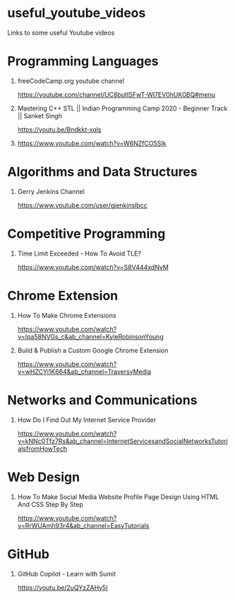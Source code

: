 # useful_youtube_videos
Links to some useful Youtube videos

# Programming Languages 
1. freeCodeCamp.org youtube channel

   https://youtube.com/channel/UC8butISFwT-Wl7EV0hUK0BQ#menu

2. Mastering C++ STL || Indian Programming Camp 2020 - Beginner Track || Sanket Singh

   https://youtu.be/Bndkkt-xqls
   
3. https://www.youtube.com/watch?v=W6NZfCO5SIk   
   
# Algorithms and Data Structures
1. Gerry Jenkins Channel

   https://www.youtube.com/user/gjenkinslbcc
   
# Competitive Programming
1. Time Limit Exceeded - How To Avoid TLE? 

   https://www.youtube.com/watch?v=S8V444xdNvM
    
# Chrome Extension
1. How To Make Chrome Extensions

   https://www.youtube.com/watch?v=Ipa58NVGs_c&ab_channel=KyleRobinsonYoung
  
2. Build & Publish a Custom Google Chrome Extension

   https://www.youtube.com/watch?v=wHZCYi1K664&ab_channel=TraversyMedia
    
# Networks and Communications
1. How Do I Find Out My Internet Service Provider

    https://www.youtube.com/watch?v=kNNc0Tfz7Rs&ab_channel=InternetServicesandSocialNetworksTutorialsfromHowTech
    
# Web Design 
1. How To Make Social Media Website Profile Page Design Using HTML And CSS Step By Step

   https://www.youtube.com/watch?v=RrWUAmh93r4&ab_channel=EasyTutorials   

# GitHub
1. GitHub Copilot - Learn with Sumit
  
   https://youtu.be/2uQYzZAHy5I
